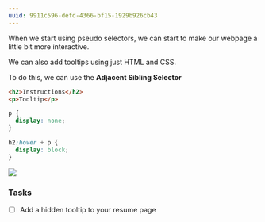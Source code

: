 ```yaml
---
uuid: 9911c596-defd-4366-bf15-1929b926cb43
---
```


When we start using pseudo selectors, we can start to make our webpage a little bit
more interactive.

We can also add tooltips using just HTML and CSS.


To do this, we can use the **Adjacent Sibling Selector**


```html
<h2>Instructions</h2>
<p>Tooltip</p>
```

```css
p {
  display: none;
}

h2:hover + p {
  display: block;
}
```


![](https://cl.ly/3m2g241n3j1y/Screen%20Recording%202017-10-22%20at%2002.35%20PM.gif)

### Tasks

- [ ] Add a hidden tooltip to your resume page
